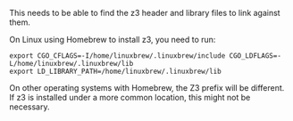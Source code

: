 This needs to be able to find the z3 header and library files to link against them.

On Linux using Homebrew to install z3, you need to run:

```shell
export CGO_CFLAGS=-I/home/linuxbrew/.linuxbrew/include CGO_LDFLAGS=-L/home/linuxbrew/.linuxbrew/lib
export LD_LIBRARY_PATH=/home/linuxbrew/.linuxbrew/lib
```

On other operating systems with Homebrew, the Z3 prefix will be different. If z3 is installed under a more common location, this might not be necessary.